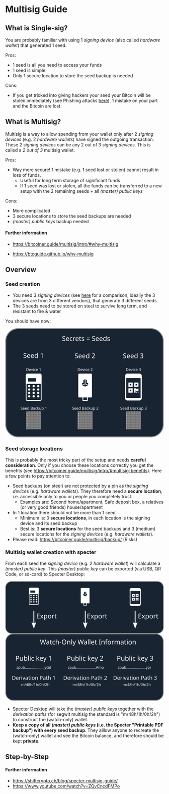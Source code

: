 # Multisig Guide

## What is Single-sig?

You are probably familiar with using 1 *signing device* (also called *hardware wallet*) that generated 1 seed. 

Pros:

* 1 seed is all you need to access your funds
* 1 seed is simple
* Only 1 secure location to store the seed backup is needed

Cons:

* If you get tricked into giving hackers your seed your Bitcoin will be stolen immediately (see Phishing attacks [here](https://www.youtube.com/watch?v=B-09WDPXZmU)).    1 mistake on your part and the Bitcoin are lost.

## What is Multisig?

Multisig is a way to allow spending from your wallet only after 2 *signing devices*  (e.g. 2 *hardware wallets*) have signed the outgoing transaction.  These 2 *signing devices* can be any 2 out of 3 *signing devices*. This is called a *2 out of 3* multisig wallet.

Pros:

* Way more secure! 1 mistake (e.g. 1 seed lost or stolen) cannot result in loss of funds. 
  * Useful for long term storage of significant funds
  * If 1 seed was lost or stolen, all the funds can be transferred to a new setup with the 2 remaining seeds + all *(master) public keys* 

Cons:

* More complicated
* 3 secure locations to store the seed backups are needed
* *(master) public keys* backup needed

#### Further information

* https://bitcoiner.guide/multisig/intro/#why-multisig

* https://btcguide.github.io/why-multisig



## Overview

### Seed creation

* You need 3 *signing devices* (see [here](multisig-security-tradeoffs.md) for a comparison, ideally the 3 devices are from 3 different vendors), that generate 3 different seeds.
* The 3 seeds need to be stored on steel to survive long term, and resistant to fire & water

You should have now:

![secrets](images/multisig-guide/secrets.svg)

### Seed storage locations

This is probably the most tricky part of the setup and needs **careful consideration**. Only if you choose these locations correctly you get the benefits (see https://bitcoiner.guide/multisig/intro/#multisig-benefits). Here a few points to pay attention to:

* Seed backups (on steel) are not protected by a pin as the *signing device*s (e.g. *hardware wallets*). They therefore need a **secure location**, i.e. accessible only to you or people you completely trust.
  * Examples are: Second home/apartment, Safe deposit box, a relatives (or very good friends) house/apartment
* In 1 location there should not be more than 1 seed
  * Minimum is: 3 **secure locations**, in each location is the signing device and its seed backup
  * Best is: 3 **secure locations** for the seed backups and 3 (medium) secure locations for the *signing device*s (e.g. *hardware wallets*).
* Please read: https://bitcoiner.guide/multisig/backup/   (Risks) 



### Multisig wallet creation with specter

From each seed the *signing device*  (e.g. 2 *hardware wallet*)  will calculate a *(master) public key*. This *(master) public key* can be exported (via USB, QR Code, or sd-card) to Specter Desktop:

![xpubs](images/multisig-guide/xpubs.svg)

* Specter Desktop will take the  *(master) public key*s together with the *derivation paths* (for segwit multisig the standard is "m/48h/1h/0h/2h") to construct the (watch-only) wallet. 
* **Keep a copy of all *(master) public keys* (i.e. the Specter "Printable PDF backup") with every seed backup**.  They alllow anyone to recreate the (watch-only) wallet and see the Bitcoin balance, and therefore should be kept **private**. 









## Step-by-Step





#### Further information

* https://shiftcrypto.ch/blog/specter-multisig-guide/
* https://www.youtube.com/watch?v=ZQvCncdFMPo
